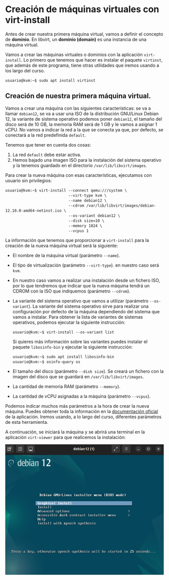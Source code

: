 # Creación de máquinas virtuales con virt-install

Antes de crear nuestra primera máquina virtual, vamos a definir el concepto de **dominio**. En libvirt, un **dominio (domain)** es una instancia de una máquina virtual.

Vamos a crear las máquinas virtuales o dominios con la aplicación `virt-install`. Lo primero que tenemos que hacer es instalar el paquete `virtinst`, que además de este programa, tiene otras utilidades que iremos usando a los largo del curso.

```
usuario@kvm:~$ sudo apt install virtinst
```

## Creación de nuestra primera máquina virtual.

Vamos a crear una máquina con las siguientes características: se va a llamar `debian12`, se va a usar una ISO de la distribución GNU/Linux Debian 12, la variante de sistema operativo podemos poner `debian12`, el tamaño del disco será de 10 GB, la memoria RAM será de 1 GB y le vamos a asignar 1 vCPU. No vamos a indicar la red a la que se conecta ya que, por defecto, se conectará a la red predefinida `default`.

Tenemos que tener en cuenta dos cosas:

1. La red `default` debe estar activa.
2. Hemos bajado una imagen ISO para la instalación del sistema operativo y la tenemos guardado en el directorio `/var/lib/libvirt/images`.

Para crear la nueva máquina con esas características, ejecutamos con usuario sin privilegios:

```
usuario@kvm:~$ virt-install --connect qemu:///system \
			                --virt-type kvm \
			                --name debian12 \
			                --cdrom /var/lib/libvirt/images/debian-12.10.0-amd64-netinst.iso \
			                --os-variant debian12 \
			                --disk size=10 \
			                --memory 1024 \
			                --vcpus 1
```			 

La información que tenemos que proporcionar a `virt-install` para la creación de la nueva máquina virtual será la siguiente:

* El nombre de la máquina virtual (parámetro `--name`).
* El tipo de virtualización (parámetro `--virt-type`). en nuestro caso será `kvm`.
* En nuestro caso vamos a realizar una instalación desde un fichero ISO, por lo que tendremos que indicar que la nueva máquina tendrá un CDROM con la ISO que indiquemos (parámetro `--cdrom`).
* La variante del sistema operativo que vamos a utilizar (parámetro `--os-variant`). La variante del sistema operativo sirve para realizar una configuración por defecto de la máquina dependiendo del sistema que vamos a instalar. Para obtener la lista de variantes de sistemas operativos, podemos ejecutar la siguiente instrucción:

    ```
    usuario@kvm:~$ virt-install --os-variant list
    ```

    Si quieres más información sobre las variantes puedes instalar el paquete `libosinfo-bin` y ejecutar la siguiente instrucción:

    ```
    usuario@kvm:~$ sudo apt install libosinfo-bin
    usuario@kvm:~$ osinfo-query os
    ```
* El tamaño del disco (parámetro `--disk size`). Se creará un fichero con la imagen del disco que se guardará en `/var/lib/libvirt/images`.
* La cantidad de memoria RAM (parámetro `--memory`).
* La cantidad de vCPU asignadas a la máquina (parámetro `--vcpus`).

Podemos indicar muchos más parámetros a la hora de crear la nueva máquina. Puedes obtener toda la información en la [documentación oficial](https://github.com/virt-manager/virt-manager/blob/main/man/virt-install.rst) de la aplicación. Iremos usando, a lo largo del curso, diferentes parámetros de esta herramienta.



A continuación, se iniciará la máquina y se abrirá una terminal en la aplicación `virt-viewer` para que realicemos la instalación:

![virt-install](img/virt-install1.png)

